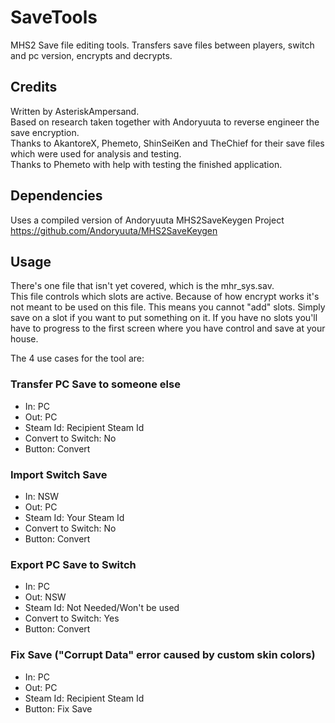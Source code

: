 # SaveTools
 MHS2 Save file editing tools. Transfers save files between players, switch and pc version, encrypts and decrypts.
 
## Credits
 Written by AsteriskAmpersand.  
 Based on research taken together with Andoryuuta to reverse engineer the save encryption.  
 Thanks to AkantoreX, Phemeto, ShinSeiKen and TheChief for their save files which were used for analysis and testing.  
 Thanks to Phemeto with help with testing the finished application.
 
## Dependencies
 Uses a compiled version of Andoryuuta MHS2SaveKeygen Project
 https://github.com/Andoryuuta/MHS2SaveKeygen

## Usage
There's one file that isn't yet covered, which is the mhr_sys.sav.  
This file controls which slots are active. Because of how encrypt works it's not meant to be used on this file. This means you cannot "add" slots. Simply save on a slot if you want to put something on it. If you have no slots you'll have to progress to the first screen where you have control and save at your house.

The 4 use cases for the tool are:
### Transfer PC Save to someone else
 - In: PC
 - Out: PC
 - Steam Id: Recipient Steam Id
 - Convert to Switch: No
 - Button: Convert

### Import Switch Save
 - In: NSW
 - Out: PC
 - Steam Id: Your Steam Id
 - Convert to Switch: No
 - Button: Convert

### Export PC Save to Switch
 - In: PC
 - Out: NSW
 - Steam Id: Not Needed/Won't be used
 - Convert to Switch: Yes
 - Button: Convert

### Fix Save ("Corrupt Data" error caused by custom skin colors)
 - In: PC
 - Out: PC
 - Steam Id: Recipient Steam Id
 - Button: Fix Save